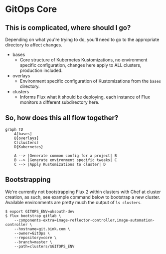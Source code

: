 # GitOps Core

## This is complicated, where should I go?

Depending on what you're trying to do, you'll need to go to the appropriate directory to affect changes.

* bases
  - Core structure of Kubernetes Kustomizations, no environment specific configuration, changes here apply to ALL clusters, production included.
* overlays
  - Environment specific configuration of Kustomizations from the `bases` directory.
* clusters
  - Informs Flux what it should be deploying, each instance of Flux monitors a different subdirectory here.


## So, how does this all flow together?

```mermaid
graph TD
    A[bases]
    B[overlays]
    C[clusters]
    D{Kubernetes}

    A --> |Generate common config for a project| B
    B --> |Generate environment specific tweaks| C
    C --> |Apply Kustomizations to cluster| D
```

## Bootstrapping

We're currently not bootstrapping Flux 2 within clusters with Chef at cluster creation, as such, see example command below to bootstrap a new cluster. Available environments are pretty much the output of `ls clusters`.

```shell
$ export GITOPS_ENV=uksouth-dev
$ flux bootstrap gitlab \
    --components-extra=image-reflector-controller,image-automation-controller \
    --hostname=git.bink.com \
    --owner=GitOps \
    --repository=core \
    --branch=master \
    --path=clusters/$GITOPS_ENV
```
